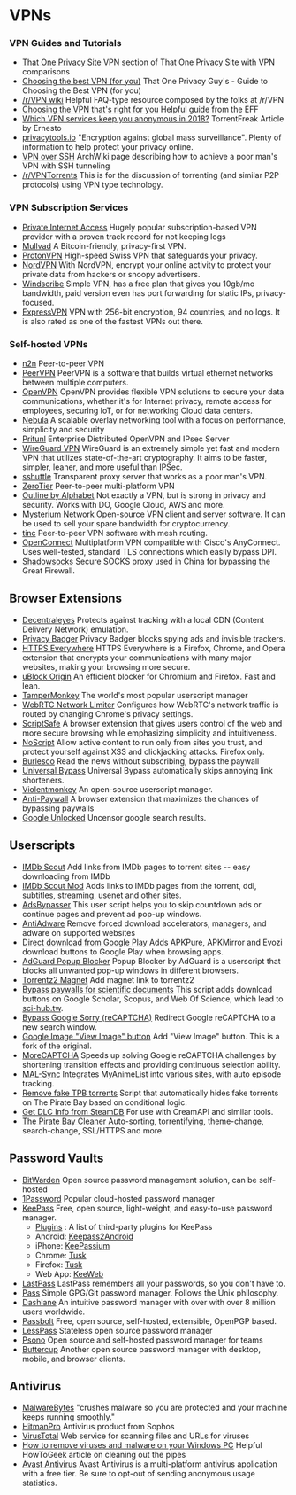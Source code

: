 # VPNs

### VPN Guides and Tutorials

* [That One Privacy Site](https://thatoneprivacysite.net/vpn-section/) VPN section of That One Privacy Site with VPN comparisons
* [Choosing the best VPN (for you)](https://www.reddit.com/r/VPN/comments/4iho8e/that\_one\_privacy\_guys\_guide\_to\_choosing\_the\_best/?st=iu9u47u7\&sh=459a76f2) That One Privacy Guy's - Guide to Choosing the Best VPN (for you)
* [/r/VPN wiki](https://www.reddit.com/r/VPN/wiki/index) Helpful FAQ-type resource composed by the folks at /r/VPN
* [Choosing the VPN that's right for you](https://ssd.eff.org/en/module/choosing-vpn-thats-right-you) Helpful guide from the EFF
* [Which VPN services keep you anonymous in 2018?](https://torrentfreak.com/vpn-services-keep-anonymous-2018/) TorrentFreak Article by Ernesto
* [privacytools.io](https://www.privacytools.io/) "Encryption against global mass surveillance". Plenty of information to help protect your privacy online.
* [VPN over SSH](https://wiki.archlinux.org/index.php/VPN\_over\_SSH) ArchWiki page describing how to achieve a poor man's VPN with SSH tunneling
* [/r/VPNTorrents](https://www.reddit.com/r/VPNTorrents) This is for the discussion of torrenting (and similar P2P protocols) using VPN type technology.

### VPN Subscription Services

* [Private Internet Access](https://www.privateinternetaccess.com/)  Hugely popular subscription-based VPN provider with a proven track record for not keeping logs
* [Mullvad](https://mullvad.net/en/) A Bitcoin-friendly, privacy-first VPN.
* [ProtonVPN](https://protonvpn.com/) High-speed Swiss VPN that safeguards your privacy.
* [NordVPN](https://nordvpn.com/) With NordVPN, encrypt your online activity to protect your private data from hackers or snoopy advertisers.
* [Windscribe](https://windscribe.com/) Simple VPN, has a free plan that gives you 10gb/mo bandwidth, paid version even has port forwarding for static IPs, privacy-focused.
* [ExpressVPN](https://www.expressvpn.com/vpnmentor1) VPN with 256-bit encryption, 94 countries, and no logs. It is also rated as one of the fastest VPNs out there.

### Self-hosted VPNs

* [n2n](https://github.com/ntop/n2n) Peer-to-peer VPN
* [PeerVPN](https://peervpn.net/) PeerVPN is a software that builds virtual ethernet networks between multiple computers.
* [OpenVPN](https://openvpn.net/)  OpenVPN provides flexible VPN solutions to secure your data communications, whether it's for Internet privacy, remote access for employees, securing IoT, or for networking Cloud data centers.
* [Nebula](https://github.com/slackhq/nebula) A scalable overlay networking tool with a focus on performance, simplicity and security
* [Pritunl](https://pritunl.com/) Enterprise Distributed OpenVPN and IPsec Server
* [WireGuard VPN](https://www.wireguard.com/) WireGuard is an extremely simple yet fast and modern VPN that utilizes state-of-the-art cryptography. It aims to be faster, simpler, leaner, and more useful than IPSec.
* [sshuttle](https://github.com/sshuttle/sshuttle) Transparent proxy server that works as a poor man's VPN.
* [ZeroTier](https://www.zerotier.com) Peer-to-peer multi-platform VPN
* [Outline by Alphabet](https://www.getoutline.org/) Not exactly a VPN, but is strong in privacy and security. Works with DO, Google Cloud, AWS and more.
* [Mysterium Network](https://mysterium.network/) Open-source VPN client and server software. It can be used to sell your spare bandwidth for cryptocurrency.
* [tinc](https://tinc-vpn.org/) Peer-to-peer VPN software with mesh routing.
* [OpenConnect](https://www.infradead.org/openconnect/) Multiplatform VPN compatible with Cisco's AnyConnect. Uses well-tested, standard TLS connections which easily bypass DPI.
* [Shadowsocks](https://shadowsocks.org/) Secure SOCKS proxy used in China for bypassing the Great Firewall.

## Browser Extensions

* [Decentraleyes](https://decentraleyes.org/) Protects against tracking with a local CDN (Content Delivery Network) emulation.
* [Privacy Badger](https://www.eff.org/privacybadger) Privacy Badger blocks spying ads and invisible trackers.
* [HTTPS Everywhere](https://www.eff.org/https-everywhere) HTTPS Everywhere is a Firefox, Chrome, and Opera extension that encrypts your communications with many major websites, making your browsing more secure.
* [uBlock Origin](https://github.com/gorhill/uBlock)  An efficient blocker for Chromium and Firefox. Fast and lean.
* [TamperMonkey](https://chrome.google.com/webstore/detail/tampermonkey/dhdgffkkebhmkfjojejmpbldmpobfkfo?hl=en) The world's most popular userscript manager
* [WebRTC Network Limiter](https://chrome.google.com/webstore/detail/webrtc-network-limiter/npeicpdbkakmehahjeeohfdhnlpdklia?hl=en) Configures how WebRTC's network traffic is routed by changing Chrome's privacy settings.
* [ScriptSafe](https://chrome.google.com/webstore/detail/scriptsafe/oiigbmnaadbkfbmpbfijlflahbdbdgdf?hl=en) A browser extension that gives users control of the web and more secure browsing while emphasizing simplicity and intuitiveness.
* [NoScript](https://noscript.net/getit) Allow active content to run only from sites you trust, and protect yourself against XSS and clickjacking attacks. Firefox only.
* [Burlesco](https://burles.co/en/) Read the news without subscribing, bypass the paywall
* [Universal Bypass](https://github.com/Sainan/Universal-Bypass) Universal Bypass automatically skips annoying link shorteners.
* [Violentmonkey](https://violentmonkey.github.io/) An open-source userscript manager.
* [Anti-Paywall](https://github.com/nextgens/anti-paywall) A browser extension that maximizes the chances of bypassing paywalls
* [Google Unlocked](https://github.com/Ibit-to/google-unlocked) Uncensor google search results.

## Userscripts

* [IMDb Scout](https://greasyfork.org/en/scripts/3967-imdb-scout) Add links from IMDb pages to torrent sites -- easy downloading from IMDb
* [IMDb Scout Mod](https://greasyfork.org/en/scripts/407284-imdb-scout-mod) Adds links to IMDb pages from the torrent, ddl, subtitles, streaming, usenet and other sites.
* [AdsBypasser](https://adsbypasser.github.io/) This user script helps you to skip countdown ads or continue pages and prevent ad pop-up windows.
* [AntiAdware](https://greasyfork.org/en/scripts/4294-antiadware) Remove forced download accelerators, managers, and adware on supported websites
* [Direct download from Google Play](https://greasyfork.org/en/scripts/33005-direct-download-from-google-play/) Adds APKPure, APKMirror and Evozi download buttons to Google Play when browsing apps.
* [AdGuard Popup Blocker](https://github.com/AdguardTeam/PopupBlocker) Popup Blocker by AdGuard is a userscript that blocks all unwanted pop-up windows in different browsers.
* [Torrentz2 Magnet](https://greasyfork.org/en/scripts/21547-torrentz2-magnet) Add magnet link to torrentz2
* [Bypass paywalls for scientific documents](https://greasyfork.org/en/scripts/35521-bypass-paywalls-for-scientific-documents) This script adds download buttons on Google Scholar, Scopus, and Web Of Science, which lead to [sci-hub.tw](http://sci-hub.tw).
* [Bypass Google Sorry (reCAPTCHA)](https://greasyfork.org/en/scripts/33226-bypass-google-sorry-recaptcha) Redirect Google reCAPTCHA to a new search window.
* [Google Image "View Image" button](https://greasyfork.org/en/scripts/392076-google-images-direct-link-fix) Add "View Image" button. This is a fork of the original.
* [MoreCAPTCHA](https://greasyfork.org/en/scripts/31088-morecaptcha) Speeds up solving Google reCAPTCHA challenges by shortening transition effects and providing continuous selection ability.
* [MAL-Sync](https://greasyfork.org/en/scripts/372847-mal-sync) Integrates MyAnimeList into various sites, with auto episode tracking.
* [Remove fake TPB torrents](https://www.removeddit.com/r/Piracy/comments/78aicx/i\_wrote\_a\_small\_script\_that\_automatically\_hides/) Script that automatically hides fake torrents on The Pirate Bay based on conditional logic.
* [Get DLC Info from SteamDB](https://cs.rin.ru/forum/viewtopic.php?t=71837) For use with CreamAPI and similar tools.
* [The Pirate Bay Cleaner](https://greasyfork.org/en/scripts/1573-the-pirate-bay-cleaner) Auto-sorting, torrentifying, theme-change, search-change, SSL/HTTPS and more.

## Password Vaults

* [BitWarden](https://bitwarden.com/)  Open source password management solution, can be self-hosted
* [1Password](https://1password.com/) Popular cloud-hosted password manager
* [KeePass](https://keepass.info/) Free, open source, light-weight, and easy-to-use password manager.
  * [Plugins](https://keepass.info/plugins.html) : A list of third-party plugins for KeePass
  * Android: [Keepass2Android](https://github.com/PhilippC/keepass2android)
  * iPhone: [KeePassium](https://keepassium.com/)
  * Chrome: [Tusk](https://chrome.google.com/webstore/detail/keepass-tusk-password-acc/fmhmiaejopepamlcjkncpgpdjichnecm)
  * Firefox: [Tusk](https://addons.mozilla.org/en-US/firefox/addon/keepass-tusk)
  * Web App: [KeeWeb](https://keeweb.info/)
* [LastPass](https://www.lastpass.com/) LastPass remembers all your passwords, so you don't have to.
* [Pass](https://www.passwordstore.org/) Simple GPG/Git password manager. Follows the Unix philosophy.
* [Dashlane](https://www.dashlane.com/) An intuitive password manager with over with over 8 million users worldwide.
* [Passbolt](https://www.passbolt.com/) Free, open source, self-hosted, extensible, OpenPGP based.
* [LessPass](https://lesspass.com/) Stateless open source password manager
* [Psono](https://psono.com/) Open source and self-hosted password manager for teams
* [Buttercup](https://buttercup.pw/) Another open source password manager with desktop, mobile, and browser clients.

## Antivirus

* [MalwareBytes](https://www.malwarebytes.com/)  "crushes malware so you are protected and your machine keeps running smoothly."
* [HitmanPro](https://www.hitmanpro.com) Antivirus product from Sophos
* [VirusTotal](https://www.virustotal.com/) Web service for scanning files and URLs for viruses
* [How to remove viruses and malware on your Windows PC](https://www.howtogeek.com/126911/what-to-do-if-you-get-a-virus-on-your-computer/) Helpful HowToGeek article on cleaning out the pipes
* [Avast Antivirus](https://www.avast.com) Avast Antivirus is a multi-platform antivirus application with a free tier. Be sure to opt-out of sending anonymous usage statistics.
